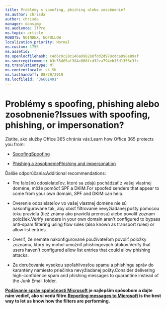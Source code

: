 ```yaml
---
title: Problémy s spoofing, phishing alebo zosobnenie?
ms.author: chrisda
author: chrisda
manager: dansimp
ms.audience: ITPro
ms.topic: article
ROBOTS: NOINDEX, NOFOLLOW
localization_priority: Normal
ms.custom: 1755
ms.assetid: ''
ms.openlocfilehash: c4d6c9c28c146a098288fdd2d978cdca098e89af
ms.sourcegitcommit: b3e55405af384e868fcd32ea794eb15d1356c3fc
ms.translationtype: MT
ms.contentlocale: sk-SK
ms.lasthandoff: 08/29/2019
ms.locfileid: "36661491"
---
```

# <a name="issues-with-spoofing-phishing-or-impersonation"></a><span data-ttu-id="caeef-102">Problémy s spoofing, phishing alebo zosobnenie?</span><span class="sxs-lookup"><span data-stu-id="caeef-102">Issues with spoofing, phishing, or impersonation?</span></span>

<span data-ttu-id="caeef-103">Zistite, ako služby Office 365 chránia vás:</span><span class="sxs-lookup"><span data-stu-id="caeef-103">Learn how Office 365 protects you from:</span></span>

- [<span data-ttu-id="caeef-104">Spoofing</span><span class="sxs-lookup"><span data-stu-id="caeef-104">Spoofing</span></span>](https://docs.microsoft.com/office365/securitycompliance/anti-spoofing-protection)

- [<span data-ttu-id="caeef-105">Phishing a zosobnenie</span><span class="sxs-lookup"><span data-stu-id="caeef-105">Phishing and impersonation</span></span>](https://docs.microsoft.com/office365/securitycompliance/atp-anti-phishing)

<span data-ttu-id="caeef-106">Ďalšie odporúčania:</span><span class="sxs-lookup"><span data-stu-id="caeef-106">Additional recommendations:</span></span>

- <span data-ttu-id="caeef-107">Pre falošnú odosielateľov, ktoré sa zdajú pochádzať z vašej vlastnej doméne, môže pomôcť SPF a DKIM.</span><span class="sxs-lookup"><span data-stu-id="caeef-107">For spoofed senders that appear to come from your own domain, SPF and DKIM can help.</span></span>

- <span data-ttu-id="caeef-108">Overenie odosielateľov vo vašej vlastnej doméne nie sú nakonfigurované tak, aby obísť filtrovanie nevyžiadanej pošty pomocou toku pravidlá (tiež známy ako pravidlá prenosu) alebo povoliť zoznam položiek.</span><span class="sxs-lookup"><span data-stu-id="caeef-108">Verify senders in your own domain aren't configured to bypass anti-spam filtering using flow rules (also known as transport rules) or allow list entries.</span></span>

- <span data-ttu-id="caeef-109">Overiť, že nemáte nakonfigurované používateľom povoliť položky zoznamu, ktorý by mohol umožniť phishingových útokov.</span><span class="sxs-lookup"><span data-stu-id="caeef-109">Verify that users haven't configured allow list entries that could allow phishing attacks.</span></span>

- <span data-ttu-id="caeef-110">Za doručovanie vysokou spoľahlivosťou spamu a phishingu správ do karantény namiesto priečinka nevyžiadanej pošty.</span><span class="sxs-lookup"><span data-stu-id="caeef-110">Consider delivering high-confidence spam and phishing messages to quarantine instead of the Junk Email folder.</span></span>

<span data-ttu-id="caeef-111">**[Podávanie správ spoločnosti Microsoft](https://support.office.com/article/b5caa9f1-cdf3-4443-af8c-ff724ea719d2) je najlepším spôsobom a dajte nám vedieť, ako si vedú filtre.**</span><span class="sxs-lookup"><span data-stu-id="caeef-111">**[Reporting messages to Microsoft](https://support.office.com/article/b5caa9f1-cdf3-4443-af8c-ff724ea719d2) is the best way to let us know how the filters are performing.**</span></span>
